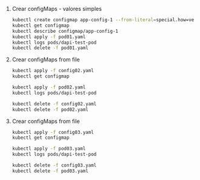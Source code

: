 
1. Crear configMaps - valores simples
    ```bash
    kubectl create configmap app-config-1 --from-literal=special.how=very --from-literal=special.type=charm
    kubectl get configmap
    kubectl describe configmap/app-config-1
    kubectl apply -f pod01.yaml
    kubectl logs pods/dapi-test-pod
    kubectl delete -f pod01.yaml
    ```


1. Crear configMaps from file
    ```bash
    kubectl apply -f config02.yaml
    kubectl get configmap

    kubectl apply -f pod02.yaml
    kubectl logs pods/dapi-test-pod

    kubectl delete -f config02.yaml
    kubectl delete -f pod02.yaml
    ```




1. Crear configMaps from file
    ```bash
    kubectl apply -f config03.yaml
    kubectl get configmap

    kubectl apply -f pod03.yaml
    kubectl logs pods/dapi-test-pod

    kubectl delete -f config03.yaml
    kubectl delete -f pod03.yaml
    ```